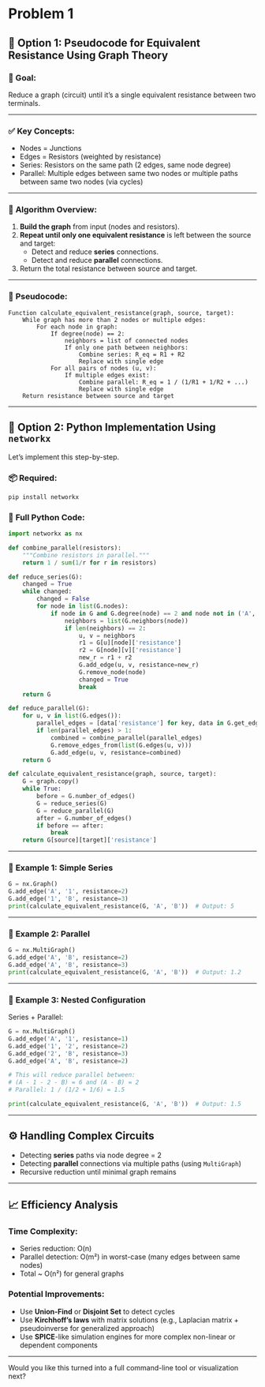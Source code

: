 # Problem 1


## 🔧 **Option 1: Pseudocode for Equivalent Resistance Using Graph Theory**

### 🎯 Goal:
Reduce a graph (circuit) until it’s a single equivalent resistance between two terminals.

---

### ✅ **Key Concepts:**
- Nodes = Junctions
- Edges = Resistors (weighted by resistance)
- Series: Resistors on the same path (2 edges, same node degree)
- Parallel: Multiple edges between same two nodes or multiple paths between same two nodes (via cycles)

---

### 🧠 **Algorithm Overview:**
1. **Build the graph** from input (nodes and resistors).
2. **Repeat until only one equivalent resistance** is left between the source and target:
   - Detect and reduce **series** connections.
   - Detect and reduce **parallel** connections.
3. Return the total resistance between source and target.

---

### 📜 **Pseudocode:**

```plaintext
Function calculate_equivalent_resistance(graph, source, target):
    While graph has more than 2 nodes or multiple edges:
        For each node in graph:
            If degree(node) == 2:
                neighbors = list of connected nodes
                If only one path between neighbors:
                    Combine series: R_eq = R1 + R2
                    Replace with single edge
            For all pairs of nodes (u, v):
                If multiple edges exist:
                    Combine parallel: R_eq = 1 / (1/R1 + 1/R2 + ...)
                    Replace with single edge
    Return resistance between source and target
```

---

## 🧪 **Option 2: Python Implementation Using `networkx`**

Let’s implement this step-by-step.

### 📦 Required:
```bash
pip install networkx
```

### 🧾 **Full Python Code:**

```python
import networkx as nx

def combine_parallel(resistors):
    """Combine resistors in parallel."""
    return 1 / sum(1/r for r in resistors)

def reduce_series(G):
    changed = True
    while changed:
        changed = False
        for node in list(G.nodes):
            if node in G and G.degree(node) == 2 and node not in ('A', 'B'):
                neighbors = list(G.neighbors(node))
                if len(neighbors) == 2:
                    u, v = neighbors
                    r1 = G[u][node]['resistance']
                    r2 = G[node][v]['resistance']
                    new_r = r1 + r2
                    G.add_edge(u, v, resistance=new_r)
                    G.remove_node(node)
                    changed = True
                    break
    return G

def reduce_parallel(G):
    for u, v in list(G.edges()):
        parallel_edges = [data['resistance'] for key, data in G.get_edge_data(u, v).items()]
        if len(parallel_edges) > 1:
            combined = combine_parallel(parallel_edges)
            G.remove_edges_from(list(G.edges(u, v)))
            G.add_edge(u, v, resistance=combined)
    return G

def calculate_equivalent_resistance(graph, source, target):
    G = graph.copy()
    while True:
        before = G.number_of_edges()
        G = reduce_series(G)
        G = reduce_parallel(G)
        after = G.number_of_edges()
        if before == after:
            break
    return G[source][target]['resistance']
```

---

### 🧪 **Example 1: Simple Series**
```python
G = nx.Graph()
G.add_edge('A', '1', resistance=2)
G.add_edge('1', 'B', resistance=3)
print(calculate_equivalent_resistance(G, 'A', 'B'))  # Output: 5
```

---

### 🧪 **Example 2: Parallel**
```python
G = nx.MultiGraph()
G.add_edge('A', 'B', resistance=2)
G.add_edge('A', 'B', resistance=3)
print(calculate_equivalent_resistance(G, 'A', 'B'))  # Output: 1.2
```

---

### 🧪 **Example 3: Nested Configuration**

Series + Parallel:
```python
G = nx.MultiGraph()
G.add_edge('A', '1', resistance=1)
G.add_edge('1', '2', resistance=2)
G.add_edge('2', 'B', resistance=3)
G.add_edge('A', 'B', resistance=2)

# This will reduce parallel between:
# (A - 1 - 2 - B) = 6 and (A - B) = 2
# Parallel: 1 / (1/2 + 1/6) = 1.5

print(calculate_equivalent_resistance(G, 'A', 'B'))  # Output: 1.5
```

---

## ⚙️ **Handling Complex Circuits**
- Detecting **series** paths via node degree = 2
- Detecting **parallel** connections via multiple paths (using `MultiGraph`)
- Recursive reduction until minimal graph remains

---

## 📈 Efficiency Analysis

### Time Complexity:
- Series reduction: O(n)
- Parallel detection: O(m²) in worst-case (many edges between same nodes)
- Total ~ O(n²) for general graphs

### Potential Improvements:
- Use **Union-Find** or **Disjoint Set** to detect cycles
- Use **Kirchhoff’s laws** with matrix solutions (e.g., Laplacian matrix + pseudoinverse for generalized approach)
- Use **SPICE**-like simulation engines for more complex non-linear or dependent components

---

Would you like this turned into a full command-line tool or visualization next?